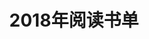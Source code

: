 ---
layout: book
title: 2018年阅读书单
category: 读书
keywords: 阅读,书单,2018
books: 
    - title: 机器学习
      status: 未读
      author: 周志华
      publisher: 清华大学出版社
      language: 中文
      link: https://img1.doubanio.com/lpic/s28735609.jpg
      cover: http://img3.douban.com/lpic/s28382844.jpg
      description: 
    - title: 人类简史
      status: 未读
      author: 尤瓦尔·赫拉利 
      publisher: 中信出版社
      language: 中文
      link: https://img3.doubanio.com/lpic/s29357031.jpg
      cover: http://img3.douban.com/lpic/s27814883.jpg
      description: 
    - title: 未来简史
      status: 在读
      author : 尤瓦尔·赫拉利
      publisher: 中信出版社
      language: 中文
      link: https://book.douban.com/subject/26945094/
      cover: https://img1.doubanio.com/lpic/s29317658.jpg
      description: 
---